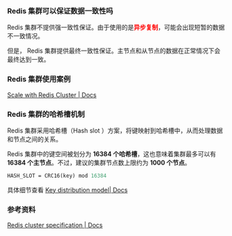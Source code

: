 ### Redis 集群可以保证数据一致性吗

Redis 集群不提供强一致性保证。由于使用的是<font color="red">**异步复制**</font>，可能会出现短暂的数据不一致情况。

但是， Redis 集群提供最终一致性保证。主节点和从节点的数据在正常情况下会最终达到一致。





### Redis 集群使用案例

[Scale with Redis Cluster | Docs](https://redis.io/docs/latest/operate/oss_and_stack/management/scaling/#add-a-new-node)





### Redis 集群的哈希槽机制

Redis 集群采用哈希槽（Hash slot ）方案，将键映射到哈希槽中，从而处理数据和节点之间的关系。

Redis 集群中的键空间被划分为 **16384 个哈希槽**，这也意味着集群最多可以有 **16384 个主节点**。不过，建议的集群节点数上限约为 **1000 个节点**。

```ASN.1
HASH_SLOT = CRC16(key) mod 16384
```





具体细节查看 [Key distribution model| Docs](https://redis.io/docs/latest/operate/oss_and_stack/reference/cluster-spec/#key-distribution-model)



### 参考资料

[Redis cluster specification | Docs](https://redis.io/docs/latest/operate/oss_and_stack/reference/cluster-spec/)